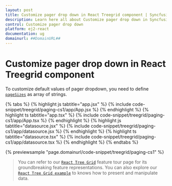 ```yaml
---
layout: post
title: Customize pager drop down in React Treegrid component | Syncfusion
description: Learn here all about Customize pager drop down in Syncfusion React Treegrid component of Syncfusion Essential JS 2 and more.
control: Customize pager drop down 
platform: ej2-react
documentation: ug
domainurl: ##DomainURL##
---
```


# Customize pager drop down in React Treegrid component

To customize default values of pager dropdown, you need to define [`pageSizes`](https://ej2.syncfusion.com/react/documentation/api/treegrid/pageSettings/#pagesizes) as array of strings.

{% tabs %}
{% highlight js tabtitle="app.jsx" %}
{% include code-snippet/treegrid/paging-cs1/app/App.jsx %}
{% endhighlight %}
{% highlight ts tabtitle="app.tsx" %}
{% include code-snippet/treegrid/paging-cs1/app/App.tsx %}
{% endhighlight %}
{% highlight js tabtitle="datasource.jsx" %}
{% include code-snippet/treegrid/paging-cs1/app/datasource.jsx %}
{% endhighlight %}
{% highlight ts tabtitle="datasource.tsx" %}
{% include code-snippet/treegrid/paging-cs1/app/datasource.tsx %}
{% endhighlight %}
{% endtabs %}

 {% previewsample "page.domainurl/code-snippet/treegrid/paging-cs1" %}

> You can refer to our [`React Tree Grid`](https://www.syncfusion.com/react-ui-components/react-tree-grid) feature tour page for its groundbreaking feature representations. You can also explore our [`React Tree Grid example`](https://ej2.syncfusion.com/react/demos/#/material/treegrid/treegrid-overview) to knows how to present and manipulate data.